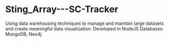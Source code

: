 # Sting_Array---SC-Tracker

Using data warehousing techniques to manage and maintain large datasets and create meaningful data visualization.
Developed in NodeJS
Databases: MongoDB, Neo4j